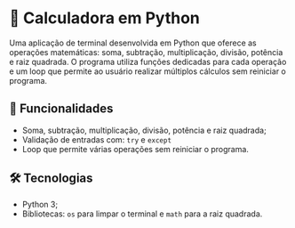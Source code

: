 # 🧮 Calculadora em Python

Uma aplicação de terminal desenvolvida em Python que oferece as operações matemáticas: soma, subtração, multiplicação, divisão, potência e raiz quadrada. O programa utiliza funções dedicadas para cada operação e um loop que permite ao usuário realizar múltiplos cálculos sem reiniciar o programa.


## 🔧 Funcionalidades

- Soma, subtração, multiplicação, divisão, potência e raiz quadrada;
- Validação de entradas com: `try` e `except`
- Loop que permite várias operações sem reiniciar o programa.

## 🛠 Tecnologias

- Python 3;
- Bibliotecas: `os` para limpar o terminal e `math` para a raiz quadrada.